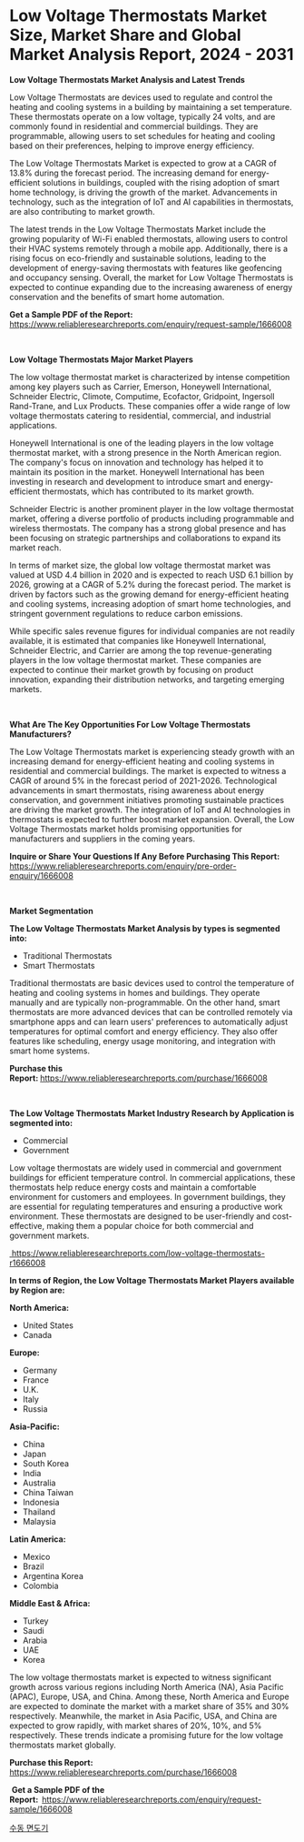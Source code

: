 <p><h1>Low Voltage Thermostats Market Size, Market Share and Global Market Analysis Report, 2024 - 2031</h1></p><p><strong>Low Voltage Thermostats Market Analysis and Latest Trends</strong></p>
<p><p>Low Voltage Thermostats are devices used to regulate and control the heating and cooling systems in a building by maintaining a set temperature. These thermostats operate on a low voltage, typically 24 volts, and are commonly found in residential and commercial buildings. They are programmable, allowing users to set schedules for heating and cooling based on their preferences, helping to improve energy efficiency.</p><p>The Low Voltage Thermostats Market is expected to grow at a CAGR of 13.8% during the forecast period. The increasing demand for energy-efficient solutions in buildings, coupled with the rising adoption of smart home technology, is driving the growth of the market. Advancements in technology, such as the integration of IoT and AI capabilities in thermostats, are also contributing to market growth.</p><p>The latest trends in the Low Voltage Thermostats Market include the growing popularity of Wi-Fi enabled thermostats, allowing users to control their HVAC systems remotely through a mobile app. Additionally, there is a rising focus on eco-friendly and sustainable solutions, leading to the development of energy-saving thermostats with features like geofencing and occupancy sensing. Overall, the market for Low Voltage Thermostats is expected to continue expanding due to the increasing awareness of energy conservation and the benefits of smart home automation.</p></p>
<p><strong>Get a Sample PDF of the Report:&nbsp;</strong> <a href="https://www.reliableresearchreports.com/enquiry/request-sample/1666008">https://www.reliableresearchreports.com/enquiry/request-sample/1666008</a></p>
<p>&nbsp;</p>
<p><strong>Low Voltage Thermostats Major Market Players</strong></p>
<p><p>The low voltage thermostat market is characterized by intense competition among key players such as Carrier, Emerson, Honeywell International, Schneider Electric, Climote, Computime, Ecofactor, Gridpoint, Ingersoll Rand-Trane, and Lux Products. These companies offer a wide range of low voltage thermostats catering to residential, commercial, and industrial applications.</p><p>Honeywell International is one of the leading players in the low voltage thermostat market, with a strong presence in the North American region. The company's focus on innovation and technology has helped it to maintain its position in the market. Honeywell International has been investing in research and development to introduce smart and energy-efficient thermostats, which has contributed to its market growth.</p><p>Schneider Electric is another prominent player in the low voltage thermostat market, offering a diverse portfolio of products including programmable and wireless thermostats. The company has a strong global presence and has been focusing on strategic partnerships and collaborations to expand its market reach.</p><p>In terms of market size, the global low voltage thermostat market was valued at USD 4.4 billion in 2020 and is expected to reach USD 6.1 billion by 2026, growing at a CAGR of 5.2% during the forecast period. The market is driven by factors such as the growing demand for energy-efficient heating and cooling systems, increasing adoption of smart home technologies, and stringent government regulations to reduce carbon emissions.</p><p>While specific sales revenue figures for individual companies are not readily available, it is estimated that companies like Honeywell International, Schneider Electric, and Carrier are among the top revenue-generating players in the low voltage thermostat market. These companies are expected to continue their market growth by focusing on product innovation, expanding their distribution networks, and targeting emerging markets.</p></p>
<p>&nbsp;</p>
<p><strong>What Are The Key Opportunities For Low Voltage Thermostats Manufacturers?</strong></p>
<p><p>The Low Voltage Thermostats market is experiencing steady growth with an increasing demand for energy-efficient heating and cooling systems in residential and commercial buildings. The market is expected to witness a CAGR of around 5% in the forecast period of 2021-2026. Technological advancements in smart thermostats, rising awareness about energy conservation, and government initiatives promoting sustainable practices are driving the market growth. The integration of IoT and AI technologies in thermostats is expected to further boost market expansion. Overall, the Low Voltage Thermostats market holds promising opportunities for manufacturers and suppliers in the coming years.</p></p>
<p><strong>Inquire or Share Your Questions If Any Before Purchasing This Report:</strong> <a href="https://www.reliableresearchreports.com/enquiry/pre-order-enquiry/1666008">https://www.reliableresearchreports.com/enquiry/pre-order-enquiry/1666008</a></p>
<p>&nbsp;</p>
<p><strong>Market Segmentation</strong></p>
<p><strong>The Low Voltage Thermostats Market Analysis by types is segmented into:</strong></p>
<p><ul><li>Traditional Thermostats</li><li>Smart Thermostats</li></ul></p>
<p><p>Traditional thermostats are basic devices used to control the temperature of heating and cooling systems in homes and buildings. They operate manually and are typically non-programmable. On the other hand, smart thermostats are more advanced devices that can be controlled remotely via smartphone apps and can learn users' preferences to automatically adjust temperatures for optimal comfort and energy efficiency. They also offer features like scheduling, energy usage monitoring, and integration with smart home systems.</p></p>
<p><strong>Purchase this Report:&nbsp;</strong><a href="https://www.reliableresearchreports.com/purchase/1666008">https://www.reliableresearchreports.com/purchase/1666008</a></p>
<p>&nbsp;</p>
<p><strong>The Low Voltage Thermostats Market Industry Research by Application is segmented into:</strong></p>
<p><ul><li>Commercial</li><li>Government</li></ul></p>
<p><p>Low voltage thermostats are widely used in commercial and government buildings for efficient temperature control. In commercial applications, these thermostats help reduce energy costs and maintain a comfortable environment for customers and employees. In government buildings, they are essential for regulating temperatures and ensuring a productive work environment. These thermostats are designed to be user-friendly and cost-effective, making them a popular choice for both commercial and government markets.</p></p>
<p><a href="https://www.reliableresearchreports.com/low-voltage-thermostats-r1666008">&nbsp;https://www.reliableresearchreports.com/low-voltage-thermostats-r1666008</a></p>
<p><strong>In terms of Region, the Low Voltage Thermostats Market Players available by Region are:</strong></p>
<p>
    <p> <strong> North America: </strong>
        <ul>
            <li>United States</li>
            <li>Canada</li>
        </ul>
        </p> 
    <p> <strong> Europe: </strong>
        <ul>
            <li>Germany</li>
            <li>France</li>
            <li>U.K.</li>
            <li>Italy</li>
            <li>Russia</li>
        </ul>
        </p> 
    <p> <strong> Asia-Pacific: </strong>
        <ul>
            <li>China</li>
            <li>Japan</li>
            <li>South Korea</li>
            <li>India</li>
            <li>Australia</li>
            <li>China Taiwan</li>
            <li>Indonesia</li>
            <li>Thailand</li>
            <li>Malaysia</li>
        </ul>
        </p> 
    <p> <strong> Latin America: </strong>
        <ul>
            <li>Mexico</li>
            <li>Brazil</li>
            <li>Argentina Korea</li>
            <li>Colombia</li>
        </ul>
        </p> 
    <p> <strong> Middle East & Africa: </strong>
        <ul>
            <li>Turkey</li>
            <li>Saudi</li>
            <li>Arabia</li>
            <li>UAE</li>
            <li>Korea</li>
        </ul>
    </p>
    </p>
<p><p>The low voltage thermostats market is expected to witness significant growth across various regions including North America (NA), Asia Pacific (APAC), Europe, USA, and China. Among these, North America and Europe are expected to dominate the market with a market share of 35% and 30% respectively. Meanwhile, the market in Asia Pacific, USA, and China are expected to grow rapidly, with market shares of 20%, 10%, and 5% respectively. These trends indicate a promising future for the low voltage thermostats market globally.</p></p>
<p><strong>Purchase this Report: </strong><a href="https://www.reliableresearchreports.com/purchase/1666008">https://www.reliableresearchreports.com/purchase/1666008</a></p>
<p>&nbsp;<strong>Get a Sample PDF of the Report:&nbsp;&nbsp;</strong><a href="https://www.reliableresearchreports.com/enquiry/request-sample/1666008">https://www.reliableresearchreports.com/enquiry/request-sample/1666008</a></p>
<p><strong></strong></p>
<p><p><a href="https://medium.com/@maryamsipes/%EC%88%98%EB%8F%99-%EB%A9%B4%EB%8F%84%EA%B8%B0-%EC%8B%9C%EC%9E%A5-%EC%8B%9C%EC%9E%A5-%EC%A0%90%EC%9C%A0%EC%9C%A8-%EC%8B%9C%EC%9E%A5-%EB%8F%99%ED%96%A5-%EB%B0%8F-%EB%AF%B8%EB%9E%98-%EC%84%B1%EC%9E%A5-%ED%83%90%EC%83%89-c8a78c91af6f">수동 면도기</a></p></p>